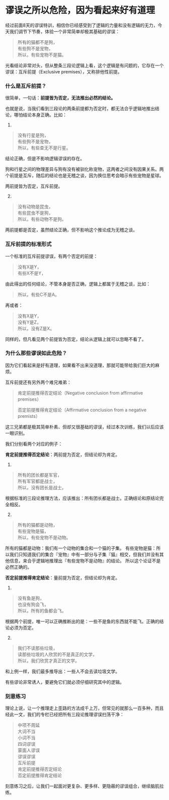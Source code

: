 # 谬误之所以危险，因为看起来好有道理


经过前面8天的谬误特训，相信你已经感受到了逻辑的力量和没有逻辑的无力，今天我们调节下节奏，体验一个非常简单却极其基础的谬误：

>   所有的猫都不是狗，<br />
>   有些狗不是宠物，<br />
>   所以，有些宠物不是猫。

光看结论非常对头，但从整条三段论逻辑上看，这个逻辑是有问题的，它存在一个谬误：互斥前提（Exclusive premises），又称排他性前提。

### 什么是互斥前提？

很简单，一句话：**前提皆为否定，无法推出必然的结论。**

也就是说，当我们看到三段论的两条前提都为否定时，都无法合乎逻辑地推出结论，哪怕结论本身正确。比如：

1.

>   没有行星是狗，<br />
>   有些狗不是宠物，<br />
>   所以，有些查无不是行星。

结论正确，但是不影响逻辑谬误的存在。

狗和行星之间的物理差异与狗有没有被驯化称宠物，这两者之间没有因果关系。两个前提是互斥，随后的结论也是无稽之谈，因为换位思考会暗示有些宠物是星球。

两前提皆为否定，互斥前提。

2.

>   没有动物是昆虫，<br />
>   有些昆虫不是狗，<br />
>   所以，有些动物不是狗。

两前提都是否定，虽然结论正确，但不影响这个推论成为无稽之谈。

### 互斥前提的标准形式

一个标准的互斥前提谬误，有两个否定的前提：

>   没有X是Y，<br />
>   有些X不是Y，

由此得出的任何结论，不管本身是否正确，逻辑上都属于无稽之谈，比如：

>   所以，有些C不是A。

再或者：

>   没有X是Y，<br />
>   没有Y是Z，<br />
>   所以，没有Z是X。

同样的，但凡看见两个前提皆为否定，结论从逻辑上就可以忽略不看了。

### 为什么那些谬误如此危险？

因为它们看起来是好有道理，如果看不出来没道理，那就可能带给我们巨大的麻烦。

互斥前提还有另外两个难兄难弟：

>   肯定前提推得否定结论（Negative conclusion from affirmative premises）
>
>   否定前提推得肯定结论（Affirmative conclusion from a negative premists）

这三兄弟都是极其简单朴素、但却又很基础的谬误，经过本次训练，我们以后应该一眼识别。

我们分别看两个对应的例子：

**肯定前提推得否定结论**：两前提为否定，但结论却为肯定。

1.

>   所有的团长都是军官，<br />
>   所有军官都是战士，<br />
>   所以，没有团长是战士。

根据标准的三段论推理方法，应该推出：所有团长都是战士。正确结论和原结论完全相反。

2.

>   所有的猫都是动物，<br />
>   有些宠物是猫，<br />
>   所以，有些宠物不是动物。

所有的猫都是动物：我们有一个动物的集合和一个猫的子集。 有些宠物是猫：所以我们只知道我们的集合『宠物』中有一部分与子集『猫』相交，但我们并没有其他信息，来合乎逻辑地推理出『有些宠物不是动物』的结论。 所以这个论证不是必然正确的。

**否定前提推得肯定结论**：量前提为否定，但结论却为肯定。

1.

>   没有鱼是狗，<br />
>   也没有狗会飞，<br />
>   所以，所有的鱼都会飞。

根据两个前提，唯一可以正确推断出的是：一些不是鱼的东西就不能飞。正确的结论必须为否定。

2.

>   我们不读那些垃圾，<br />
>   读那些垃圾的人欣赏的不是真正的文学，<br />
>   所以，我们欣赏才真正的文学。

和上例一样，我们最多推导出：一些人不会去读垃圾文学。

有些谬论非常诱人，要避免它们就必须仔细研究其中的逻辑。

### 刻意练习

理论上说，让一个推理走上歪路的方法成千上万，但常见的就那么一百多种，而且经此一文，我们的专栏已经把所有三段论推理谬误扫荡干净：

>   中项不周延<br />
>   大词不当<br />
>   小词不当<br />
>   四词谬误<br />
>   蒙面人谬误<br />
>   谬误谬误<br />
>   互斥前提<br />
>   肯定前提推得否定结论<br />
>   否定前提推得肯定结论

刻意练习之后，让我们一起面对更复杂、更多样、更隐蔽的谬误组合，继续脑肌拉练。

